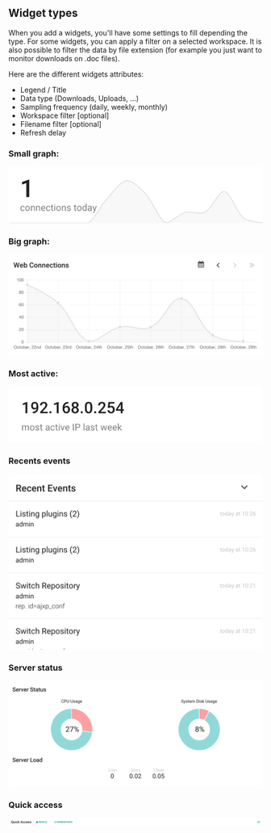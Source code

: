 ## Widget types ##

When you add a widgets, you'll have some settings to fill depending the type.
For some widgets, you can apply a filter on a selected workspace.
It is also possible to filter the data by file extension (for example you just want to monitor downloads on .doc files).

Here are the different widgets attributes:

- Legend / Title
- Data type (Downloads, Uploads, ...)
- Sampling frequency (daily, weekly, monthly)
- Workspace filter [optional]
- Filename filter [optional]
- Refresh delay

### Small graph: ###
![small_graph]

### Big graph: ###
![big_graph]

###  Most active: ###
![most_active]

### Recents events ###
![recent_events]

### Server status ###
![server_status]

### Quick access ###
![quick_access]


[server_status]:    /images/dashboard/dashboard_server_status.png
[recent_events]:    /images/dashboard/dashboard_recent_events.png
[most_active]:      /images/dashboard/dashboard_most_active.png
[big_graph]:        /images/dashboard/dashboard_big_graph.png
[small_graph]:      /images/dashboard/dashboard_small_graph.png
[getting_started]:  /images/dashboard/dashboard_get_started.png
[quick_access]:     /images/dashboard/dashboard_quick_access.png
